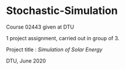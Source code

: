 # Stochastic-Simulation
Course 02443 given at DTU

1 project assignment, carried out in group of 3.

Project title : *Simulation of Solar Energy*

DTU, June 2020
